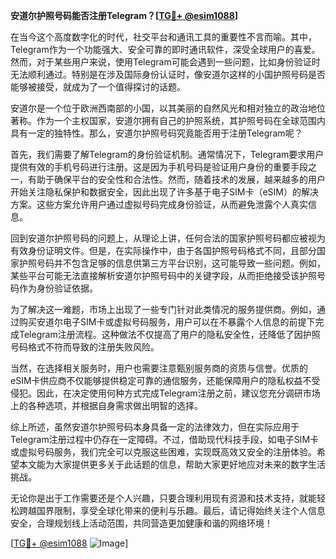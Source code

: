 **安道尔护照号码能否注册Telegram？[[TG💪+ @esim1088](https://t.me/s/esim1088)]**

在当今这个高度数字化的时代，社交平台和通讯工具的重要性不言而喻。其中，Telegram作为一个功能强大、安全可靠的即时通讯软件，深受全球用户的喜爱。然而，对于某些用户来说，使用Telegram可能会遇到一些问题，比如身份验证时无法顺利通过。特别是在涉及国际身份认证时，像安道尔这样的小国护照号码是否能够被接受，就成为了一个值得探讨的话题。

安道尔是一个位于欧洲西南部的小国，以其美丽的自然风光和相对独立的政治地位著称。作为一个主权国家，安道尔拥有自己的护照系统，其护照号码在全球范围内具有一定的独特性。那么，安道尔护照号码究竟能否用于注册Telegram呢？

首先，我们需要了解Telegram的身份验证机制。通常情况下，Telegram要求用户提供有效的手机号码进行注册。这是因为手机号码是验证用户身份的重要手段之一，有助于确保平台的安全性和合法性。然而，随着技术的发展，越来越多的用户开始关注隐私保护和数据安全，因此出现了许多基于电子SIM卡（eSIM）的解决方案。这些方案允许用户通过虚拟号码完成身份验证，从而避免泄露个人真实信息。

回到安道尔护照号码的问题上，从理论上讲，任何合法的国家护照号码都应被视为有效身份证明文件。但是，在实际操作中，由于各国护照号码格式不同，且部分国家护照号码并不包含足够的信息供第三方平台识别，这可能导致一些问题。例如，某些平台可能无法直接解析安道尔护照号码中的关键字段，从而拒绝接受该护照号码作为身份验证依据。

为了解决这一难题，市场上出现了一些专门针对此类情况的服务提供商。例如，通过购买安道尔电子SIM卡或虚拟号码服务，用户可以在不暴露个人信息的前提下完成Telegram注册流程。这种做法不仅提高了用户的隐私安全性，还降低了因护照号码格式不符而导致的注册失败风险。

当然，在选择相关服务时，用户也需要注意甄别服务商的资质与信誉。优质的eSIM卡供应商不仅能够提供稳定可靠的通信服务，还能保障用户的隐私权益不受侵犯。因此，在决定使用何种方式完成Telegram注册之前，建议您充分调研市场上的各种选项，并根据自身需求做出明智的选择。

综上所述，虽然安道尔护照号码本身具备一定的法律效力，但在实际应用于Telegram注册过程中仍存在一定障碍。不过，借助现代科技手段，如电子SIM卡或虚拟号码服务，我们完全可以克服这些困难，实现既高效又安全的注册体验。希望本文能为大家提供更多关于此话题的信息，帮助大家更好地应对未来的数字生活挑战。

无论你是出于工作需要还是个人兴趣，只要合理利用现有资源和技术支持，就能轻松跨越国界限制，享受全球化带来的便利与乐趣。最后，请记得始终关注个人信息安全，合理规划线上活动范围，共同营造更加健康和谐的网络环境！

[[TG💪+ @esim1088](https://t.me/s/esim1088) ![Image](https://i.postimg.cc/4NQfJmqS/Snipaste-2025-05-13-00-14-12.png)]